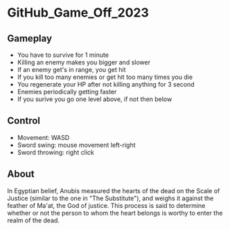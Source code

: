 # GitHub_Game_Off_2023

## Gameplay

- You have to survive for 1 minute
- Killing an enemy makes you bigger and slower
- If an enemy get's in range, you get hit
- If you kill too many enemies or get hit too many times you die
- You regenerate your HP after not killing anything for 3 second
- Enemies periodically getting faster
- If you surive you go one level above, if not then below

## Control

- Movement: WASD
- Sword swing: mouse movement left-right
- Sword throwing: right click

## About

In Egyptian belief, Anubis measured the hearts of the dead on the Scale of Justice (similar to the one in "The Substitute"),
and weighs it against the feather of Ma'at, the God of justice.
This process is said to determine whether or not the person to whom the heart belongs is worthy to enter the realm of the dead.